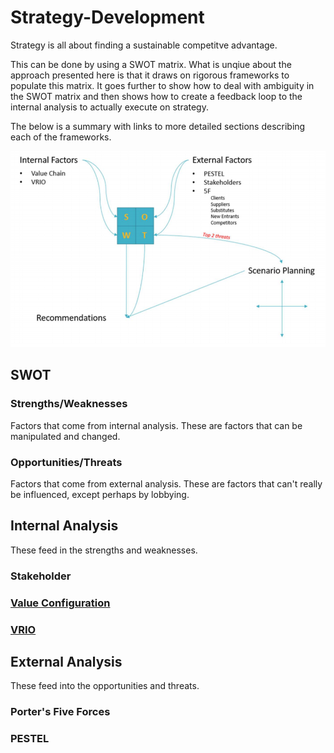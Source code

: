 # Strategy-Development

Strategy is all about finding a sustainable competitve advantage. 

This can be done by using a SWOT matrix. What is unqiue about the approach presented here is that it draws on rigorous frameworks to populate this matrix. It goes further to show how to deal with ambiguity in the SWOT matrix and then shows how to create a feedback loop to the internal analysis to actually execute on strategy.

The below is a summary with links to more detailed sections describing each of the frameworks. 



![Strategy Development](https://github.com/liamjflood/Strategy-Development/blob/master/Strategy%20Framework)



## SWOT
### Strengths/Weaknesses
Factors that come from internal analysis. These are factors that can be manipulated and changed. 

### Opportunities/Threats
Factors that come from external analysis. These are factors that can't really be influenced, except perhaps by lobbying. 

## Internal Analysis
These feed in the strengths and weaknesses. 

### Stakeholder

### [Value Configuration](https://github.com/liamjflood/Value-Configuration)

### [VRIO](https://github.com/liamjflood/VRIO)


## External Analysis
These feed into the opportunities and threats. 

### Porter's Five Forces

### PESTEL
